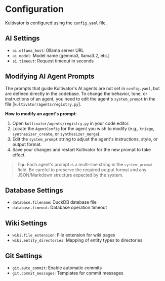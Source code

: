 # Configuration

Kultivator is configured using the `config.yaml` file.

## AI Settings
- `ai.ollama_host`: Ollama server URL
- `ai.model`: Model name (gemma3, llama3.2, etc.)
- `ai.timeout`: Request timeout in seconds

## Modifying AI Agent Prompts
The prompts that guide Kultivator's AI agents are not set in `config.yaml`, but are defined directly in the codebase. To change the behavior, tone, or instructions of an agent, you need to edit the agent's `system_prompt` in the file [`kultivator/agents/registry.py`].

**How to modify an agent's prompt:**
1. Open `kultivator/agents/registry.py` in your code editor.
2. Locate the `AgentConfig` for the agent you wish to modify (e.g., `triage`, `synthesizer_create`, or `synthesizer_merge`).
3. Edit the `system_prompt` string to adjust the agent's instructions, style, or output format.
4. Save your changes and restart Kultivator for the new prompt to take effect.

> **Tip:** Each agent's prompt is a multi-line string in the `system_prompt` field. Be careful to preserve the required output format and any JSON/Markdown structure expected by the system.

## Database Settings
- `database.filename`: DuckDB database file
- `database.timeout`: Database operation timeout

## Wiki Settings
- `wiki.file_extension`: File extension for wiki pages
- `wiki.entity_directories`: Mapping of entity types to directories

## Git Settings
- `git.auto_commit`: Enable automatic commits
- `git.commit_messages`: Templates for commit messages
